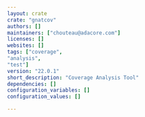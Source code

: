 ```yaml
---
layout: crate
crate: "gnatcov"
authors: []
maintainers: ["chouteau@adacore.com"]
licenses: []
websites: []
tags: ["coverage",
"analysis",
"test"]
version: "22.0.1"
short_description: "Coverage Analysis Tool"
dependencies: []
configuration_variables: []
configuration_values: []

---
```



